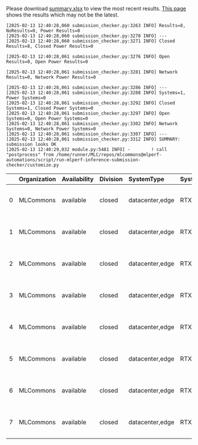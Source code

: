 Please download [summary.xlsx](summary.xlsx) to view the most recent results. [This page](https://docs.google.com/spreadsheets/d/e/2PACX-1vSCu8F7Hwck-AGJ5kWxi2G3xhO5MJoc_igybvsxjCt-2fEEYyf2BIcR0rTXW0eUzg/pubhtml) shows the results which may not be the latest. 
 ```
[2025-02-13 12:40:28,060 submission_checker.py:3263 INFO] Results=8, NoResults=0, Power Results=0
[2025-02-13 12:40:28,060 submission_checker.py:3270 INFO] ---
[2025-02-13 12:40:28,060 submission_checker.py:3271 INFO] Closed Results=8, Closed Power Results=0

[2025-02-13 12:40:28,061 submission_checker.py:3276 INFO] Open Results=0, Open Power Results=0

[2025-02-13 12:40:28,061 submission_checker.py:3281 INFO] Network Results=0, Network Power Results=0

[2025-02-13 12:40:28,061 submission_checker.py:3286 INFO] ---
[2025-02-13 12:40:28,061 submission_checker.py:3288 INFO] Systems=1, Power Systems=0
[2025-02-13 12:40:28,061 submission_checker.py:3292 INFO] Closed Systems=1, Closed Power Systems=0
[2025-02-13 12:40:28,061 submission_checker.py:3297 INFO] Open Systems=0, Open Power Systems=0
[2025-02-13 12:40:28,061 submission_checker.py:3302 INFO] Network Systems=0, Network Power Systems=0
[2025-02-13 12:40:28,061 submission_checker.py:3307 INFO] ---
[2025-02-13 12:40:28,061 submission_checker.py:3312 INFO] SUMMARY: submission looks OK
[2025-02-13 12:40:29,032 module.py:5481 INFO] -        ! call "postprocess" from /home/runner/MLC/repos/mlcommons@mlperf-automations/script/run-mlperf-inference-submission-checker/customize.py

```

|    | Organization   | Availability   | Division   | SystemType      | SystemName   | Platform                                     | Model        | MlperfModel   | Scenario     |     Result | Accuracy              |   number_of_nodes | host_processor_model_name   |   host_processors_per_node |   host_processor_core_count | accelerator_model_name   |   accelerators_per_node | Location                                                                                        | framework   | operating_system                                |   notes |   compliance |   errors | version   |   inferred | has_power   | Units        | weight_data_types   |
|---:|:---------------|:---------------|:-----------|:----------------|:-------------|:---------------------------------------------|:-------------|:--------------|:-------------|-----------:|:----------------------|------------------:|:----------------------------|---------------------------:|----------------------------:|:-------------------------|------------------------:|:------------------------------------------------------------------------------------------------|:------------|:------------------------------------------------|--------:|-------------:|---------:|:----------|-----------:|:------------|:-------------|:--------------------|
|  0 | MLCommons      | available      | closed     | datacenter,edge | RTX4090x2    | RTX4090x2-nvidia-gpu-TensorRT-default_config | 3d-unet-99.9 | 3d-unet-99.9  | Offline      |    8.31776 | DICE: 0.86236         |                 1 | Intel(R) Xeon(R) w7-2495X   |                          1 |                          24 | NVIDIA GeForce RTX 4090  |                       2 | closed/MLCommons/results/RTX4090x2-nvidia-gpu-TensorRT-default_config/3d-unet-99.9/offline      | TensorRT    | Ubuntu 20.04 (linux-6.8.0-52-generic-glibc2.31) |     nan |            1 |        0 | v5.0      |          0 | False       | Samples/s    | int8                |
|  1 | MLCommons      | available      | closed     | datacenter,edge | RTX4090x2    | RTX4090x2-nvidia-gpu-TensorRT-default_config | 3d-unet-99.9 | 3d-unet-99.9  | SingleStream |  433.749   | DICE: 0.86236         |                 1 | Intel(R) Xeon(R) w7-2495X   |                          1 |                          24 | NVIDIA GeForce RTX 4090  |                       2 | closed/MLCommons/results/RTX4090x2-nvidia-gpu-TensorRT-default_config/3d-unet-99.9/singlestream | TensorRT    | Ubuntu 20.04 (linux-6.8.0-52-generic-glibc2.31) |     nan |            1 |        0 | v5.0      |          0 | False       | Latency (ms) | int8                |
|  2 | MLCommons      | available      | closed     | datacenter,edge | RTX4090x2    | RTX4090x2-nvidia-gpu-TensorRT-default_config | bert-99.9    | bert-99.9     | Offline      | 3336.89    | F1: 90.8832407068292  |                 1 | Intel(R) Xeon(R) w7-2495X   |                          1 |                          24 | NVIDIA GeForce RTX 4090  |                       2 | closed/MLCommons/results/RTX4090x2-nvidia-gpu-TensorRT-default_config/bert-99.9/offline         | TensorRT    | Ubuntu 20.04 (linux-6.8.0-52-generic-glibc2.31) |     nan |            1 |        0 | v5.0      |          0 | False       | Samples/s    | fp16                |
|  3 | MLCommons      | available      | closed     | datacenter,edge | RTX4090x2    | RTX4090x2-nvidia-gpu-TensorRT-default_config | bert-99.9    | bert-99.9     | SingleStream |    2.17603 | F1: 90.88109554940347 |                 1 | Intel(R) Xeon(R) w7-2495X   |                          1 |                          24 | NVIDIA GeForce RTX 4090  |                       2 | closed/MLCommons/results/RTX4090x2-nvidia-gpu-TensorRT-default_config/bert-99.9/singlestream    | TensorRT    | Ubuntu 20.04 (linux-6.8.0-52-generic-glibc2.31) |     nan |            1 |        0 | v5.0      |          0 | False       | Latency (ms) | fp16                |
|  4 | MLCommons      | available      | closed     | datacenter,edge | RTX4090x2    | RTX4090x2-nvidia-gpu-TensorRT-default_config | 3d-unet-99   | 3d-unet-99    | Offline      |    8.31776 | DICE: 0.86236         |                 1 | Intel(R) Xeon(R) w7-2495X   |                          1 |                          24 | NVIDIA GeForce RTX 4090  |                       2 | closed/MLCommons/results/RTX4090x2-nvidia-gpu-TensorRT-default_config/3d-unet-99/offline        | TensorRT    | Ubuntu 20.04 (linux-6.8.0-52-generic-glibc2.31) |     nan |            1 |        0 | v5.0      |          0 | False       | Samples/s    | int8                |
|  5 | MLCommons      | available      | closed     | datacenter,edge | RTX4090x2    | RTX4090x2-nvidia-gpu-TensorRT-default_config | 3d-unet-99   | 3d-unet-99    | SingleStream |  433.749   | DICE: 0.86236         |                 1 | Intel(R) Xeon(R) w7-2495X   |                          1 |                          24 | NVIDIA GeForce RTX 4090  |                       2 | closed/MLCommons/results/RTX4090x2-nvidia-gpu-TensorRT-default_config/3d-unet-99/singlestream   | TensorRT    | Ubuntu 20.04 (linux-6.8.0-52-generic-glibc2.31) |     nan |            1 |        0 | v5.0      |          0 | False       | Latency (ms) | int8                |
|  6 | MLCommons      | available      | closed     | datacenter,edge | RTX4090x2    | RTX4090x2-nvidia-gpu-TensorRT-default_config | bert-99      | bert-99       | Offline      | 3336.89    | F1: 90.8832407068292  |                 1 | Intel(R) Xeon(R) w7-2495X   |                          1 |                          24 | NVIDIA GeForce RTX 4090  |                       2 | closed/MLCommons/results/RTX4090x2-nvidia-gpu-TensorRT-default_config/bert-99/offline           | TensorRT    | Ubuntu 20.04 (linux-6.8.0-52-generic-glibc2.31) |     nan |            1 |        0 | v5.0      |          0 | False       | Samples/s    | fp16                |
|  7 | MLCommons      | available      | closed     | datacenter,edge | RTX4090x2    | RTX4090x2-nvidia-gpu-TensorRT-default_config | bert-99      | bert-99       | SingleStream |    2.17603 | F1: 90.88109554940347 |                 1 | Intel(R) Xeon(R) w7-2495X   |                          1 |                          24 | NVIDIA GeForce RTX 4090  |                       2 | closed/MLCommons/results/RTX4090x2-nvidia-gpu-TensorRT-default_config/bert-99/singlestream      | TensorRT    | Ubuntu 20.04 (linux-6.8.0-52-generic-glibc2.31) |     nan |            1 |        0 | v5.0      |          0 | False       | Latency (ms) | fp16                |